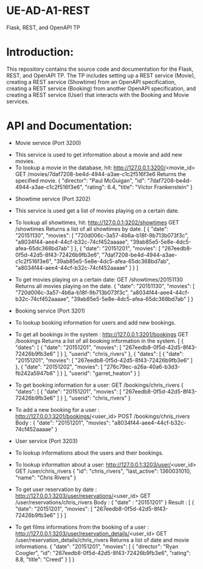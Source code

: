 # UE-AD-A1-REST

Flask, REST, and OpenAPI TP

# Introduction:

This repository contains the source code and documentation for the Flask, REST, and OpenAPI TP.
The TP includes setting up a REST service (Movie), creating a REST service (Showtime) from an OpenAPI specification, creating a REST service (Booking) from another OpenAPI specification, and creating a REST service (User) that interacts with the Booking and Movie services.

# API and Documentation:

- Movie service (Port 3200)

* This service is used to get information about a movie and add new movies.
* To lookup a movie in the database, hit: http://127.0.0.1:3200/<movie_id>
  GET /movies/7daf7208-be4d-4944-a3ae-c1c2f516f3e6
  Returns the specified movie.
  {
  "director": "Paul McGuigan",
  "id": "7daf7208-be4d-4944-a3ae-c1c2f516f3e6",
  "rating": 6.4,
  "title": "Victor Frankenstein"
  }

- Showtime service (Port 3202)

* This service is used get a list of movies playing on a certain date.
* To lookup all showtimes, hit: http://127.0.0.1:3202/showtimes
  GET /showtimes
  Returns a list of all showtimes by date.
  [
  {
  "date": "20151130",
  "movies": [
  "720d006c-3a57-4b6a-b18f-9b713b073f3c",
  "a8034f44-aee4-44cf-b32c-74cf452aaaae",
  "39ab85e5-5e8e-4dc5-afea-65dc368bd7ab"
  ]
  },
  {
  "date": "20151201",
  "movies": [
  "267eedb8-0f5d-42d5-8f43-72426b9fb3e6",
  "7daf7208-be4d-4944-a3ae-c1c2f516f3e6",
  "39ab85e5-5e8e-4dc5-afea-65dc368bd7ab",
  "a8034f44-aee4-44cf-b32c-74cf452aaaae"
  ]
  }
  ]

* To get movies playing on a certain date:
  GET /showtimes/20151130
  Returns all movies playing on the date.
  {
  "date": "20151130",
  "movies": [
  "720d006c-3a57-4b6a-b18f-9b713b073f3c",
  "a8034f44-aee4-44cf-b32c-74cf452aaaae",
  "39ab85e5-5e8e-4dc5-afea-65dc368bd7ab"
  ]
  }

- Booking service (Port 3201)

* To lookup booking information for users and add new bookings.
* To get all bookings in the system : http://127.0.0.1:3201/bookings
  GET /bookings
  Returns a list of all booking information in the system.
  [
  {
  "dates": [
  {
  "date": "20151201",
  "movies": [
  "267eedb8-0f5d-42d5-8f43-72426b9fb3e6"
  ]
  }
  ],
  "userid": "chris_rivers"
  },
  {
  "dates": [
  {
  "date": "20151201",
  "movies": [
  "267eedb8-0f5d-42d5-8f43-72426b9fb3e6"
  ]
  },
  {
  "date": "20151202",
  "movies": [
  "276c79ec-a26a-40a6-b3d3-fb242a5947b6"
  ]
  }
  ],
  "userid": "garret_heaton"
  }
  ]

* To get booking information for a user:
  GET /bookings/chris_rivers
  {
  "dates": [
  {
  "date": "20151201",
  "movies": [
  "267eedb8-0f5d-42d5-8f43-72426b9fb3e6"
  ]
  }
  ],
  "userid": "chris_rivers"
  }

* To add a new booking for a user : http://127.0.0.1:3201/bookings/<user_id>
  POST /bookings/chris_rivers
  Body :
  {
  "date": "20151201",
  "movies": "a8034f44-aee4-44cf-b32c-74cf452aaaae"
  }

- User service (Port 3203)

* To lookup informations about the users and their bookings.
* To lookup information about a user: http://127.0.0.1:3203/user/<user_id>
  GET /user/chris_rivers
  {
  "id": "chris_rivers",
  "last_active": 1360031010,
  "name": "Chris Rivers"
  }

* To get user reservation by date : http://127.0.0.1:3203/user/reservations/<user_id>
  GET /user/reservations/chris_rivers
  Body :
  {
  "date" : "20151201"
  }
  Result :
  [
  {
  "date": "20151201",
  "movies": [
  "267eedb8-0f5d-42d5-8f43-72426b9fb3e6"
  ]
  }
  ]

* To get films informations from the booking of a user : http://127.0.0.1:3203/user/reservation_details/<user_id>
  GET /user/reservation_details/chris_rivers
  Returns a list of date and movie informations.
  {
  "date": "20151201",
  "movies": [
  {
  "director": "Ryan Coogler",
  "id": "267eedb8-0f5d-42d5-8f43-72426b9fb3e6",
  "rating": 8.8,
  "title": "Creed"
  }
  ]
  }
